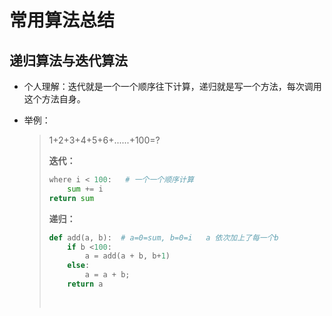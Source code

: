 # 常用算法总结

## 递归算法与迭代算法

- 个人理解：迭代就是一个一个顺序往下计算，递归就是写一个方法，每次调用这个方法自身。

- 举例：

  > 1+2+3+4+5+6+......+100=?
  >
  > **迭代：**
  >
  > ```python
  > where i < 100:   # 一个一个顺序计算
  >     sum += i
  > return sum
  > ```
  >
  > **递归：**
  >
  > ```python
  > def add(a, b):  # a=0=sum, b=0=i   a 依次加上了每一个b
  >     if b <100:
  >         a = add(a + b, b+1)
  >     else:
  >         a = a + b;
  >     return a
  >         
  >     
  > ```